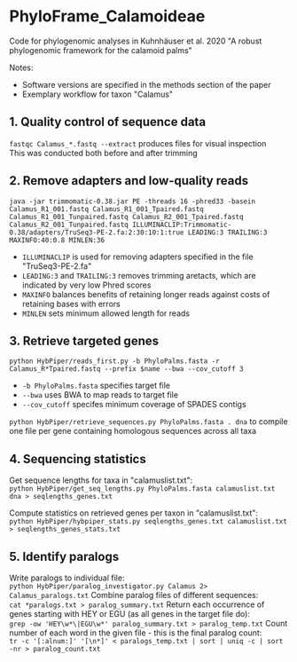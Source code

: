 # PhyloFrame_Calamoideae
Code for phylogenomic analyses in Kuhnhäuser et al. 2020 "A robust phylogenomic framework for the calamoid palms"

Notes:
- Software versions are specified in the methods section of the paper
- Exemplary workflow for taxon "Calamus"

## 1. Quality control of sequence data
```fastqc Calamus_*.fastq --extract``` produces files for visual inspection\
This was conducted both before and after trimming

## 2. Remove adapters and low-quality reads
```java -jar trimmomatic-0.38.jar PE -threads 16 -phred33 -basein Calamus_R1_001.fastq Calamus_R1_001_Tpaired.fastq Calamus_R1_001_Tunpaired.fastq Calamus_R2_001_Tpaired.fastq Calamus_R2_001_Tunpaired.fastq ILLUMINACLIP:Trimmomatic-0.38/adapters/TruSeq3-PE-2.fa:2:30:10:1:true LEADING:3 TRAILING:3 MAXINFO:40:0.8 MINLEN:36```
- ```ILLUMINACLIP``` is used for removing adapters specified in the file "TruSeq3-PE-2.fa"
- ```LEADING:3``` and ```TRAILING:3``` removes trimming aretacts, which are indicated by very low Phred scores
- ```MAXINFO``` balances benefits of retaining longer reads against costs of retaining bases with errors
- ```MINLEN``` sets minimum allowed length for reads

## 3. Retrieve targeted genes
```python HybPiper/reads_first.py -b PhyloPalms.fasta -r Calamus_R*Tpaired.fastq --prefix $name --bwa --cov_cutoff 3```
- ```-b PhyloPalms.fasta``` specifies target file
- ```--bwa``` uses BWA to map reads to target file
- ```--cov_cutoff``` specifes minimum coverage of SPADES contigs

```python HybPiper/retrieve_sequences.py PhyloPalms.fasta . dna``` to compile one file per gene containing homologous sequences across all taxa

## 4. Sequencing statistics
Get sequence lengths for taxa in "calamuslist.txt":\
```python HybPiper/get_seq_lengths.py PhyloPalms.fasta calamuslist.txt dna > seqlengths_genes.txt```

Compute statistics on retrieved genes per taxon in "calamuslist.txt":\
```python HybPiper/hybpiper_stats.py seqlengths_genes.txt calamuslist.txt > seqlengths_genes_stats.txt```

## 5. Identify paralogs
Write paralogs to individual file:\
```python HybPiper/paralog_investigator.py Calamus 2> Calamus_paralogs.txt``` 
Combine paralog files of different sequences:\
```cat *paralogs.txt > paralog_summary.txt``` 
Return each occurrence of genes starting with HEY or EGU (as all genes in the target file do):\
```grep -ow 'HEY\w*\|EGU\w*' paralog_summary.txt > paralog_temp.txt```
Count number of each word in the given file - this is the final paralog count:\
```tr -c '[:alnum:]' '[\n*]' < paralogs_temp.txt | sort | uniq -c | sort -nr > paralog_count.txt``` 

